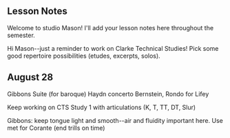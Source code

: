 ## Lesson Notes

Welcome to studio Mason! I'll add your lesson notes here throughout the semester.

Hi Mason--just a reminder to work on Clarke Technical Studies! Pick some good repertoire possibilities (etudes, excerpts, solos). 

## August 28

Gibbons Suite (for baroque)
Haydn concerto
Bernstein, Rondo for Lifey

Keep working on CTS Study 1 with articulations (K, T, TT, DT, Slur)

Gibbons: keep tongue light and smooth--air and fluidity important here. Use met for Corante (end trills on time)
